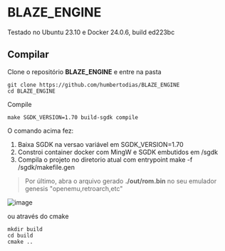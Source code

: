# BLAZE_ENGINE

Testado no Ubuntu 23.10 e Docker 24.0.6, build ed223bc

##  Compilar 

Clone o repositório **BLAZE_ENGINE** e entre na pasta 
```shell
git clone https://github.com/humbertodias/BLAZE_ENGINE 
cd BLAZE_ENGINE
```
Compile
```shell
make SGDK_VERSION=1.70 build-sgdk compile
```
O comando acima fez:
1. Baixa SGDK na versao variável em SGDK_VERSION=1.70
2. Constroi container docker com MingW e SGDK embutidos em /sgdk
3. Compila o projeto no diretorio atual com entrypoint make -f /sgdk/makefile.gen

> Por último, abra o arquivo gerado **./out/rom.bin** no seu emulador genesis "openemu,retroarch,etc"

![image](https://github.com/DanielMoura79/BLAZE_ENGINE/assets/9255997/8daad171-b0e4-4187-a869-056712b36459)

ou através do cmake

```shell
mkdir build
cd build
cmake ..
```
